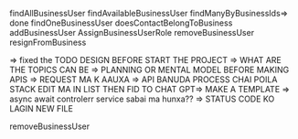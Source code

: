findAllBusinessUser
findAvailableBusinessUser
findManyByBusinessIds=> done
findOneBusinessUser
doesContactBelongToBusiness
addBusinessUser
AssignBusinessUserRole
removeBusinessUser
resignFromBusiness


=> fixed the TODO DESIGN BEFORE START THE PROJECT  => WHAT ARE THE TOPICS CAN BE
=> PLANNING OR MENTAL MODEL BEFORE MAKING APIS
=> REQUEST MA K AAUXA
=> API BANUDA PROCESS CHAI POILA STACK EDIT MA IN LIST THEN FID TO CHAT GPT=> MAKE A TEMPLATE
=> async await controlerr service sabai ma hunxa??
=> STATUS CODE KO LAGIN NEW FILE


removeBusinessUser
